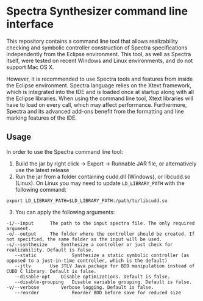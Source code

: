 # Spectra Synthesizer command line interface
This repository contains a command line tool that allows realizability checking and symbolic controller construction of Spectra specifications independently from the Eclipse environment. This tool, as well as Spectra itself, were tested on recent Windows and Linux environments, and do not support Mac OS X.

However, it is recommended to use Spectra tools and features from inside the Eclipse environment. Spectra language relies on the Xtext framework, which is integrated into the IDE and is loaded once at startup along with all the Eclipse libraries. When using the command line tool, Xtext libraries will have to load on every call, which may affect performance. Furthermore, Spectra and its advanced add-ons benefit from the formatting and line marking features of the IDE.

## Usage 
In order to use the Spectra command line tool:

1. Build the jar by right click -> Export -> Runnable JAR file, or alternatively use the latest release
2. Run the jar from a folder containing cudd.dll (Windows), or libcudd.so (Linux). On Linux you may need to update `LD_LIBRARY_PATH` with the following command:
```
export LD_LIBRARY_PATH=$LD_LIBRARY_PATH:/path/to/libcudd.so
```
3. You can apply the following arguments:
```
-i/--input		The path to the input spectra file. The only required argument.
-o/--output		The folder where the controller should be created. If not specified, the same folder as the input will be used.
-s/--synthesize		Synthesize a controller or just check for realizability. Default is false.
   --static             Synthesize a static symbolic controller (as opposed to a just-in-time controller, which is the default)
   --jtlv		Use JTLV Java package for BDD manipulation instead of CUDD C library. Default is false.
   --disable-opt	Disable optimizations. Default is false.
   --disable-grouping	Disable variable grouping. Default is false.
-v/--verbose		Verbose logging. Default is false.
   --reorder            Reorder BDD before save for reduced size
```

